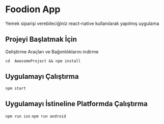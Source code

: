 # Foodion App
Yemek siparişi verebileciğiniz react-native kullanılarak yapılmış uygulama 

## Projeyi Başlatmak İçin
Geliştirme Araçları ve Bağımlılıklarını indirme 

 `cd  AwesomeProject && npm install` 

## Uygulamayı Çalıştırma

 `npm start`

## Uygulamayı İstineline Platformda Çalıştırma

 `npm run ios`
 `npm run android`
